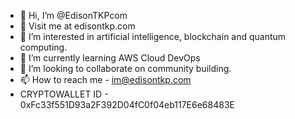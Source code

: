 - 👋 Hi, I’m @EdisonTKPcom
- 🌱 Visit me at edisontkp.com
- 👀 I’m interested in artificial intelligence, blockchain and quantum computing.
- 🌱 I’m currently learning AWS Cloud DevOps
- 💞️ I’m looking to collaborate on community building.
- 📫 How to reach me - im@edisontkp.com
- CRYPTOWALLET ID - 0xFc33f551D93a2F392D04fC0f04eb117E6e68483E
<!---
EdisonTKPcom/EdisonTKPcom is a ✨ special ✨ repository because its `README.md` (this file) appears on your GitHub profile.
You can click the Preview link to take a look at your changes.
--->
